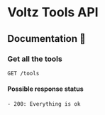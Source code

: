 # Voltz Tools API

## Documentation 🧾

### Get all the tools

```
GET /tools
```

#### Possible response status

```bash
- 200: Everything is ok
```
